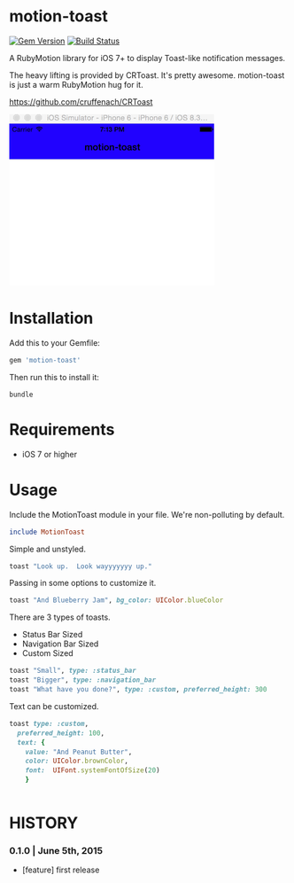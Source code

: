 # motion-toast
[![Gem Version](https://img.shields.io/gem/v/motion-toast.svg?style=flat)](https://rubygems.org/gems/motion-toast)
[![Build Status](https://img.shields.io/travis/skellock/motion-toast.svg?style=flat)](https://travis-ci.org/skellock/motion-toast)

A RubyMotion library for iOS 7+ to display Toast-like notification messages.

The heavy lifting is provided by CRToast.  It's pretty awesome.  motion-toast is just a warm RubyMotion hug for it.

https://github.com/cruffenach/CRToast

<img src="./_pics/demo.gif" alt="Demo" />


# Installation

Add this to your Gemfile:

```ruby
gem 'motion-toast'
```

Then run this to install it:

```
bundle
```

# Requirements

* iOS 7 or higher


# Usage

Include the MotionToast module in your file.  We're non-polluting by default.

```ruby
include MotionToast
```

Simple and unstyled.
```ruby
toast "Look up.  Look wayyyyyyy up."
```

Passing in some options to customize it.
```ruby
toast "And Blueberry Jam", bg_color: UIColor.blueColor

```

There are 3 types of toasts.

* Status Bar Sized
* Navigation Bar Sized
* Custom Sized


```ruby
toast "Small", type: :status_bar
toast "Bigger", type: :navigation_bar
toast "What have you done?", type: :custom, preferred_height: 300
```


Text can be customized.
```ruby
toast type: :custom,
  preferred_height: 100,
  text: {
    value: "And Peanut Butter", 
    color: UIColor.brownColor, 
    font:  UIFont.systemFontOfSize(20)
    }
```

```ruby

```

# HISTORY

### 0.1.0 | June 5th, 2015
* [feature] first release



